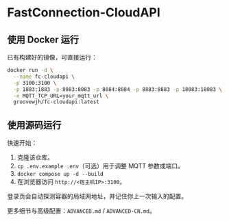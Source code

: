 # FastConnection-CloudAPI

## 使用 Docker 运行

已有构建好的镜像，可直接运行：

```bash
docker run -d \
  --name fc-cloudapi \
  -p 3100:3100 \
  -p 1883:1883 -p 8083:8083 -p 8084:8084 -p 8883:8883 -p 18083:18083 \
  -e MQTT_TCP_URL=your_mqtt_url \
  groovewjh/fc-cloudapi:latest
```

## 使用源码运行

快速开始：
1. 克隆该仓库。
2. `cp .env.example .env`（可选）用于调整 MQTT 参数或端口。
3. `docker compose up -d --build`
4. 在浏览器访问 `http://<宿主机IP>:3100`。

登录页会自动探测容器的局域网地址，并记住你上一次输入的配置。

更多细节与高级配置：`ADVANCED.md` / `ADVANCED-CN.md`。
